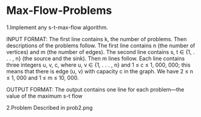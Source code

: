 # Max-Flow-Problems

1.Implement any s-t-max-flow algorithm.

INPUT FORMAT: The first line contains k, the number of problems. Then descriptions of the
problems follow. The first line contains n (the number of vertices) and m (the number of edges).
The second line contains s, t ∈ {1, . . . , n} (the source and the sink). Then m lines follow. Each
line contains three integers u, v, c, where u, v ∈ {1, . . . , n} and 1 ≤ c ≤ 1, 000, 000; this means that
there is edge (u, v) with capacity c in the graph. We have 2 ≤ n ≤ 1, 000 and 1 ≤ m ≤ 10, 000.

OUTPUT FORMAT: The output contains one line for each problem—the value of the maximum
s-t flow

2.Problem Described in prob2.png
